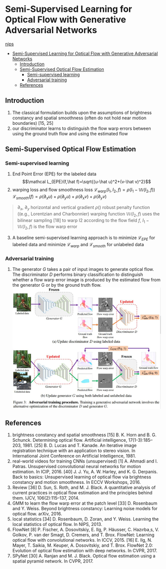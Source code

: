 # Semi-Supervised Learning for Optical Flow with Generative Adversarial Networks
[nips](https://papers.nips.cc/paper/6639-semi-supervised-learning-for-optical-flow-with-generative-adversarial-networks.pdf)

<!-- toc orderedList:0 depthFrom:1 depthTo:6 -->

* [Semi-Supervised Learning for Optical Flow with Generative Adversarial Networks](#semi-supervised-learning-for-optical-flow-with-generative-adversarial-networks)
  * [Introduction](#introduction)
  * [Semi-Supervised Optical Flow Estimation](#semi-supervised-optical-flow-estimation)
    * [Semi-supervised learning](#semi-supervised-learning)
    * [Adversarial training](#adversarial-training)
  * [References](#references)

<!-- tocstop -->

## Introduction
1. The classical formulation builds upon the assumptions of brightness constancy and spatial smoothness (often do not hold near motion boundaries) [15, 25]
2. our discriminator learns to distinguish the flow warp errors between using the ground truth flow and using the estimated flow

## Semi-Supervised Optical Flow Estimation
### Semi-supervised learning
1. End Point Error (EPE) for the labeled data
$$\mathcal L_{EPE}(f,\hat f)=\sqrt{(u-\hat u)^2+(v-\hat v)^2}$$
2. warping loss and flow smoothness loss
$\mathcal L_{warp}(I_1,I_2,f)=\rho(I_1-\mathbb W(I_2,f))$
$\mathcal L_{smooth}(f)=\rho(\partial_xu)+\rho(\partial_yu)+\rho(\partial_xv)+\rho(\partial_yv)$
> $\partial_x$, $\partial_y$ horizontal and vertical gradient
> $\rho()$ robust penalty function ((e.g., Lorentzian and Charbonnier)
> warping function $\mathbb W(I_2,f)$ uses the bilinear sampling [18] to warp I2 according to the flow field $f$, $I_1-\mathbb W(I_2,f)$ is the flow warp error

3. A baseline semi-supervised learning approach is to minimize $\mathcal L_{EPE}$ for labeled data and minimize $\mathcal L_{warp}$ and $\mathcal L_{smooth}$ for unlabeled data

### Adversarial training
1. The generator $G$ takes a pair of input images to generate optical flow. The discriminator $D$ performs binary classification to distinguish whether a flow warp error image is produced by the estimated flow from the generator G or by the ground truth flow.
![SOF](./.assets/SOF.jpg)

## References
1. brightness constancy and spatial smoothness
[15] B. K. Horn and B. G. Schunck. Determining optical flow. Artificial intelligence, 17(1-3):185–203, 1981.
[25] B. D. Lucas and T. Kanade. An iterative image registration technique with an application to stereo vision. In International Joint Conference on Artificial Intelligence, 1981.
2. real-world videos for training CNNs (unsupervised)
[1] A. Ahmadi and I. Patras. Unsupervised convolutional neural networks for motion estimation. In ICIP, 2016.
[40] J. J. Yu, A. W. Harley, and K. G. Derpanis. Back to basics: Unsupervised learning of optical flow via brightness constancy and motion smoothness. In ECCV Workshops, 2016.
3. Review
[36] D. Sun, S. Roth, and M. J. Black. A quantitative analysis of current practices in optical flow estimation and the principles behind them. IJCV, 106(2):115–137, 2014.
4. GMM to learn the flow warp error at the patch level
[33] D. Rosenbaum and Y. Weiss. Beyond brightness constancy: Learning noise models for optical flow. arXiv, 2016.
5. local statistics
[34] D. Rosenbaum, D. Zoran, and Y. Weiss. Learning the local statistics of optical flow. In NIPS, 2013.
6. FlowNet
[8] P. Fischer, A. Dosovitskiy, E. Ilg, P. Häusser, C. Hazırba¸s, V. Golkov, P. van der Smagt, D. Cremers, and T. Brox. FlowNet: Learning optical flow with convolutional networks. In ICCV, 2015.
[16] E. Ilg, N. Mayer, T. Saikia, M. Keuper, A. Dosovitskiy, and T. Brox. FlowNet 2.0: Evolution of optical flow estimation with deep networks. In CVPR, 2017.
7. SPyNet
[30] A. Ranjan and M. J. Black. Optical flow estimation using a spatial pyramid network. In CVPR, 2017.
